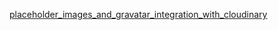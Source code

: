 

[placeholder_images_and_gravatar_integration_with_cloudinary](http://cloudinary.com/blog/placeholder_images_and_gravatar_integration_with_cloudinary)